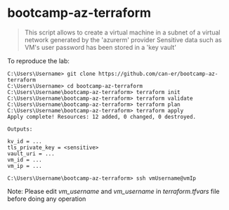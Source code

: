 # bootcamp-az-terraform

> This script allows to create a virtual machine in a subnet of a virtual network generated by the 'azurerm' provider
> Sensitive data such as VM's user password has been stored in a 'key vault'

To reproduce the lab:

```
C:\Users\Username> git clone https://github.com/can-er/bootcamp-az-terraform
C:\Users\Username> cd bootcamp-az-terraform
C:\Users\Username\bootcamp-az-terraform> terraform init
C:\Users\Username\bootcamp-az-terraform> terraform validate
C:\Users\Username\bootcamp-az-terraform> terraform plan
C:\Users\Username\bootcamp-az-terraform> terraform apply
Apply complete! Resources: 12 added, 0 changed, 0 destroyed.

Outputs:

kv_id = ...
tls_private_key = <sensitive>
vault_uri = ...
vm_id = ...
vm_ip = ...

C:\Users\Username\bootcamp-az-terraform> ssh vmUsername@vmIp
```

Note: Please edit *vm_username* and *vm_username* in *terraform.tfvars* file before doing any operation
